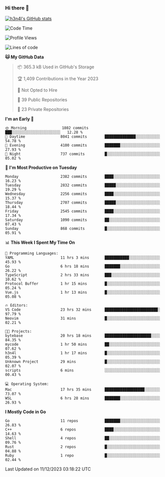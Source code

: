 ### Hi there 👋

[![h3n4l's GitHub stats](https://github-readme-stats.vercel.app/api?username=h3n4l&count_private=true&show_icons=true&theme=radical)](https://github.com/h3n4l/github-readme-stats)

<!--START_SECTION:waka-->
![Code Time](http://img.shields.io/badge/Code%20Time-1%2C771%20hrs%2039%20mins-blue)

![Profile Views](http://img.shields.io/badge/Profile%20Views-1-blue)

![Lines of code](https://img.shields.io/badge/From%20Hello%20World%20I%27ve%20Written-3.9%20million%20lines%20of%20code-blue)

**🐱 My GitHub Data** 

> 📦 365.3 kB Used in GitHub's Storage 
 > 
> 🏆 1,409 Contributions in the Year 2023
 > 
> 🚫 Not Opted to Hire
 > 
> 📜 39 Public Repositories 
 > 
> 🔑 23 Private Repositories 
 > 
**I'm an Early 🐤** 

```text
🌞 Morning                1802 commits        ███░░░░░░░░░░░░░░░░░░░░░░   12.28 % 
🌆 Daytime                8041 commits        ██████████████░░░░░░░░░░░   54.78 % 
🌃 Evening                4100 commits        ███████░░░░░░░░░░░░░░░░░░   27.93 % 
🌙 Night                  737 commits         █░░░░░░░░░░░░░░░░░░░░░░░░   05.02 % 
```
📅 **I'm Most Productive on Tuesday** 

```text
Monday                   2382 commits        ████░░░░░░░░░░░░░░░░░░░░░   16.23 % 
Tuesday                  2832 commits        █████░░░░░░░░░░░░░░░░░░░░   19.29 % 
Wednesday                2256 commits        ████░░░░░░░░░░░░░░░░░░░░░   15.37 % 
Thursday                 2707 commits        █████░░░░░░░░░░░░░░░░░░░░   18.44 % 
Friday                   2545 commits        ████░░░░░░░░░░░░░░░░░░░░░   17.34 % 
Saturday                 1090 commits        ██░░░░░░░░░░░░░░░░░░░░░░░   07.43 % 
Sunday                   868 commits         █░░░░░░░░░░░░░░░░░░░░░░░░   05.91 % 
```


📊 **This Week I Spent My Time On** 

```text
💬 Programming Languages: 
YAML                     11 hrs 3 mins       ███████████░░░░░░░░░░░░░░   45.93 % 
Go                       6 hrs 18 mins       ███████░░░░░░░░░░░░░░░░░░   26.22 % 
TypeScript               2 hrs 33 mins       ███░░░░░░░░░░░░░░░░░░░░░░   10.62 % 
Protocol Buffer          1 hr 15 mins        █░░░░░░░░░░░░░░░░░░░░░░░░   05.24 % 
Vue.js                   1 hr 13 mins        █░░░░░░░░░░░░░░░░░░░░░░░░   05.08 % 

🔥 Editors: 
VS Code                  23 hrs 32 mins      ████████████████████████░   97.79 % 
Neovim                   31 mins             █░░░░░░░░░░░░░░░░░░░░░░░░   02.21 % 

🐱‍💻 Projects: 
bytebase                 20 hrs 18 mins      █████████████████████░░░░   84.35 % 
mycode                   1 hr 50 mins        ██░░░░░░░░░░░░░░░░░░░░░░░   07.62 % 
h3n4l                    1 hr 17 mins        █░░░░░░░░░░░░░░░░░░░░░░░░   05.39 % 
Unknown Project          29 mins             █░░░░░░░░░░░░░░░░░░░░░░░░   02.07 % 
scripts                  6 mins              ░░░░░░░░░░░░░░░░░░░░░░░░░   00.43 % 

💻 Operating System: 
Mac                      17 hrs 35 mins      ██████████████████░░░░░░░   73.07 % 
WSL                      6 hrs 28 mins       ███████░░░░░░░░░░░░░░░░░░   26.93 % 
```

**I Mostly Code in Go** 

```text
Go                       11 repos            ███████░░░░░░░░░░░░░░░░░░   26.83 % 
C++                      6 repos             ████░░░░░░░░░░░░░░░░░░░░░   14.63 % 
Shell                    4 repos             ██░░░░░░░░░░░░░░░░░░░░░░░   09.76 % 
Rust                     2 repos             █░░░░░░░░░░░░░░░░░░░░░░░░   04.88 % 
Ruby                     1 repo              █░░░░░░░░░░░░░░░░░░░░░░░░   02.44 % 
```




 Last Updated on 11/12/2023 03:18:22 UTC
<!--END_SECTION:waka-->

